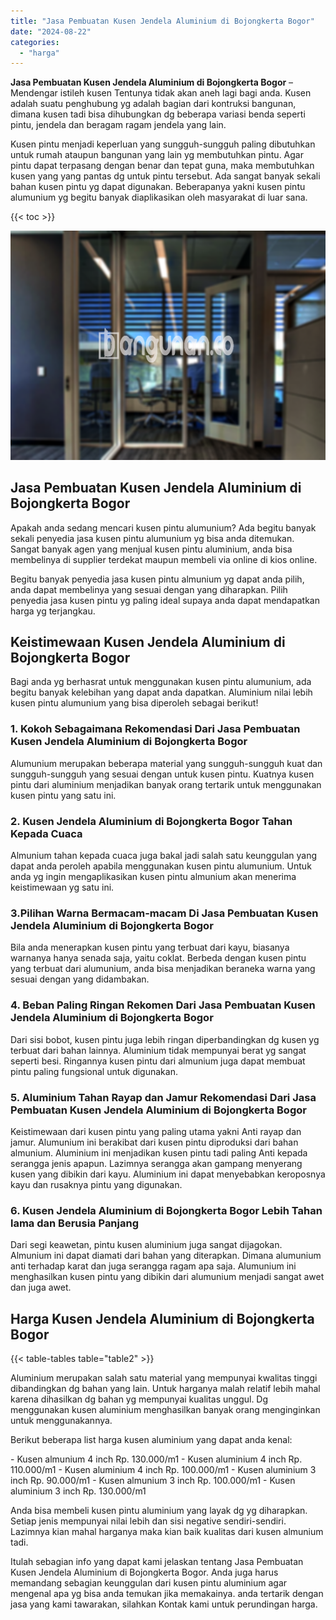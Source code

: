 ```yaml
---
title: "Jasa Pembuatan Kusen Jendela Aluminium di Bojongkerta Bogor"
date: "2024-08-22"
categories: 
  - "harga"
---
```


**Jasa Pembuatan Kusen Jendela Aluminium di Bojongkerta Bogor** – Mendengar istileh kusen Tentunya tidak akan aneh lagi bagi anda. Kusen adalah suatu penghubung yg adalah bagian dari kontruksi bangunan, dimana kusen tadi bisa dihubungkan dg beberapa variasi benda seperti pintu, jendela dan beragam ragam jendela yang lain.

Kusen pintu menjadi keperluan yang sungguh-sungguh paling dibutuhkan untuk rumah ataupun bangunan yang lain yg membutuhkan pintu. Agar pintu dapat terpasang dengan benar dan tepat guna, maka membutuhkan kusen yang yang pantas dg untuk pintu tersebut. Ada sangat banyak sekali bahan kusen pintu yg dapat digunakan. Beberapanya yakni kusen pintu alumunium yg begitu banyak diaplikasikan oleh masyarakat di luar sana.

{{< toc >}}

![Jasa Pembuatan Kusen Jendela Aluminium di Bojongkerta Bogor](/images/harga-kusen-jendela-alumunium-12.png)

## Jasa Pembuatan Kusen Jendela Aluminium di Bojongkerta Bogor

Apakah anda sedang mencari kusen pintu alumunium? Ada begitu banyak sekali penyedia jasa kusen pintu alumunium yg bisa anda ditemukan. Sangat banyak agen yang menjual kusen pintu aluminium, anda bisa membelinya di supplier terdekat maupun membeli via online di kios online.

Begitu banyak penyedia jasa kusen pintu almunium yg dapat anda pilih, anda dapat membelinya yang sesuai dengan yang diharapkan. Pilih penyedia jasa kusen pintu yg paling ideal supaya anda dapat mendapatkan harga yg terjangkau.

## Keistimewaan Kusen Jendela Aluminium di Bojongkerta Bogor

Bagi anda yg berhasrat untuk menggunakan kusen pintu alumunium, ada begitu banyak kelebihan yang dapat anda dapatkan. Aluminium nilai lebih kusen pintu alumunium yang bisa diperoleh sebagai berikut!

### 1\. Kokoh Sebagaimana Rekomendasi Dari Jasa Pembuatan Kusen Jendela Aluminium di Bojongkerta Bogor

Alumunium merupakan beberapa material yang sungguh-sungguh kuat dan sungguh-sungguh yang sesuai dengan untuk kusen pintu. Kuatnya kusen pintu dari aluminium menjadikan banyak orang tertarik untuk menggunakan kusen pintu yang satu ini.

### 2\. Kusen Jendela Aluminium di Bojongkerta Bogor Tahan Kepada Cuaca

Almunium tahan kepada cuaca juga bakal jadi salah satu keunggulan yang dapat anda peroleh apabila menggunakan kusen pintu alumunium. Untuk anda yg ingin mengaplikasikan kusen pintu almunium akan menerima keistimewaan yg satu ini.

### 3.Pilihan Warna Bermacam-macam Di Jasa Pembuatan Kusen Jendela Aluminium di Bojongkerta Bogor

Bila anda menerapkan kusen pintu yang terbuat dari kayu, biasanya warnanya hanya senada saja, yaitu coklat. Berbeda dengan kusen pintu yang terbuat dari alumunium, anda bisa menjadikan beraneka warna yang sesuai dengan yang didambakan.

### 4\. Beban Paling Ringan Rekomen Dari Jasa Pembuatan Kusen Jendela Aluminium di Bojongkerta Bogor

Dari sisi bobot, kusen pintu juga lebih ringan diperbandingkan dg kusen yg terbuat dari bahan lainnya. Aluminium tidak mempunyai berat yg sangat seperti besi. Ringannya kusen pintu dari almunium juga dapat membuat pintu paling fungsional untuk digunakan.

### 5\. Aluminium Tahan Rayap dan Jamur Rekomendasi Dari Jasa Pembuatan Kusen Jendela Aluminium di Bojongkerta Bogor

Keistimewaan dari kusen pintu yang paling utama yakni Anti rayap dan jamur. Alumunium ini berakibat dari kusen pintu diproduksi dari bahan almunium. Aluminium ini menjadikan kusen pintu tadi paling Anti kepada serangga jenis apapun. Lazimnya serangga akan gampang menyerang kusen yang dibikin dari kayu. Aluminium ini dapat menyebabkan keroposnya kayu dan rusaknya pintu yang digunakan.

### 6\. Kusen Jendela Aluminium di Bojongkerta Bogor Lebih Tahan lama dan Berusia Panjang

Dari segi keawetan, pintu kusen aluminium juga sangat dijagokan. Almunium ini dapat diamati dari bahan yang diterapkan. Dimana alumunium anti terhadap karat dan juga serangga ragam apa saja. Alumunium ini menghasilkan kusen pintu yang dibikin dari alumunium menjadi sangat awet dan juga awet.

## Harga Kusen Jendela Aluminium di Bojongkerta Bogor

{{< table-tables table="table2" >}}

Aluminium merupakan salah satu material yang mempunyai kwalitas tinggi dibandingkan dg bahan yang lain. Untuk harganya malah relatif lebih mahal karena dihasilkan dg bahan yg mempunyai kualitas unggul. Dg menggunakan kusen aluminium menghasilkan banyak orang menginginkan untuk menggunakannya.

Berikut beberapa list harga kusen aluminium yang dapat anda kenal:

\- Kusen almunium 4 inch Rp. 130.000/m1 - Kusen aluminium 4 inch Rp. 110.000/m1 - Kusen aluminium 4 inch Rp. 100.000/m1 - Kusen aluminium 3 inch Rp. 90.000/m1 - Kusen almunium 3 inch Rp. 100.000/m1 - Kusen aluminium 3 inch Rp. 130.000/m1

Anda bisa membeli kusen pintu aluminium yang layak dg yg diharapkan. Setiap jenis mempunyai nilai lebih dan sisi negative sendiri-sendiri. Lazimnya kian mahal harganya maka kian baik kualitas dari kusen almunium tadi.

Itulah sebagian info yang dapat kami jelaskan tentang Jasa Pembuatan Kusen Jendela Aluminium di Bojongkerta Bogor. Anda juga harus memandang sebagian keunggulan dari kusen pintu aluminium agar mengenal apa yg bisa anda temukan jika memakainya. anda tertarik dengan jasa yang kami tawarakan, silahkan Kontak kami untuk perundingan harga.
